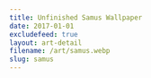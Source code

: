 ```yaml
---
title: Unfinished Samus Wallpaper
date: 2017-01-01
excludefeed: true
layout: art-detail
filename: /art/samus.webp
slug: samus
---
```

